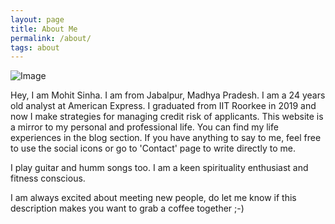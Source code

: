 ```yaml
---
layout: page
title: About Me
permalink: /about/
tags: about
---
```


![Image](https://mohit-sinha.github.io/img/cover.jpg)

Hey, I am Mohit Sinha. I am from Jabalpur, Madhya Pradesh. I am a 24 years old analyst at American Express. I graduated from IIT Roorkee in 2019 and now I make strategies for managing credit risk of applicants. This website is a mirror to my personal and professional life. You can find my life experiences in the blog section. If you have anything to say to me, feel free to use the social icons or go to 'Contact' page to write directly to me.

I play guitar and humm songs too. I am a keen spirituality enthusiast and fitness conscious.

I am always excited about meeting new people, do let me know if this description makes you want to grab a coffee together ;-)
